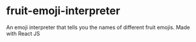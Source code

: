 # fruit-emoji-interpreter
An emoji interpreter that tells you the names of different fruit emojis. Made with React JS
